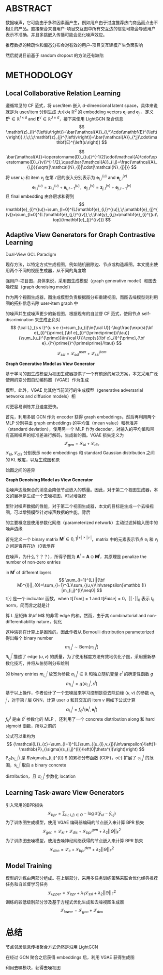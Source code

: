 # ABSTRACT

数据噪声，它可能由于多种因素而产生，例如用户由于过度推荐热门商品而点击不相关的产品。直接聚合来自用户-项目交互图中所有交互边的信息可能会导致用户表示不准确，并且多跳嵌入传播可能会恶化噪声效应。

推荐数据的稀疏性和偏态分布会对有效的用户-项目交互建模产生负面影响

然后就说目前基于 random dropout 的方法还有缺陷



# METHODOLOGY

## **Local Collaborative Relation Learning**

遵循常见的 CF 范式，将 user/item 嵌入 $d$-dimensional latent space，具体来说就是为 user/item 分别生成 大小为 $\mathbb R^d$ 的 embedding vectors $\mathbf e_i$ and $\mathbf e_j$ ，定义 $\mathbf E^u \in \mathbb R^{I\times d}$ and $\mathbf E^v \in \mathbb R^{J\times d}$，接下来使用 LightGCN 聚合信息
$$
\mathbf{z}_{i}^{\left(u\right)}=\bar{\mathcal{A}}_{i,*}\cdot\mathbf{E}^{\left(v\right)},\;\;\;\;\mathbf{z}_{j}^{\left(v\right)}=\bar{\mathcal{A}}_{*,j}\cdot\mathbf{E}^{\left(u\right)}
$$

$$
\bar{\mathcal{A}}=\operatorname{D}_{(u)}^{-1/2}\cdot\mathcal{A}\cdot\operatorname{D}_{(v)}^{-1/2},\quad\bar{\mathcal{A}}_{i,j}=\frac{\mathcal{A}_{i,j}}{\sqrt{|\mathcal{N}_{i}|\cdot|\mathcal{N}_{j}|}}
$$

将 user $u_i$ 和 item $v_j$ 在第 $𝑙$ 层的嵌入分别表示为 $\mathbf{e}^{(u)}_{i,l}$ and $\mathbf{e}^{(v)}_{j,l}$
$$
\mathbf{e}_{i,l}^{(u)}=\mathbf{z}_{i,l}^{(u)}+\mathbf{e}_{i,l-1}^{(u)},\;\;\;\mathbf{e}_{j,l}^{(v)}=\mathbf{z}_{j,l}^{(v)}+\mathbf{e}_{j,l-1}^{(v)}
$$
且 final embedding 由各层求和得到
$$
\mathbf{e}_{i}^{(u)}=\sum_{l=0}^{L}\mathbf{e}_{i,l}^{(u)},\;\;\mathbf{e}_{j}^{(v)}=\sum_{l=0}^{L}\mathbf{e}_{j,l}^{(v)},\;\;\hat{y}_{i,j}=\mathbf{e}_{i}^{(u)\top}{\mathbf{e}_{j}^{(v)}}
$$

## **Adaptive View Generators for Graph Contrastive Learning**

Dual-View GCL Paradigm

现存方法，以特定方式生成视图，例如随机删除边、节点或构造超图。本文提出使用两个不同的视图生成器，从不同的角度增

强用户-项目图，具体来说，采用图生成模型（graph generative model）和图去噪模型（graph denoising model）

作为两个视图生成器，图生成模型负责根据图分布重建视图，而图去噪模型则利用图的拓扑信息去除 user-item graph 中

的噪声并生成噪声更少的新视图，根据现有的自监督 CF 范式，使用节点 self-discrimination 来生成正负对
$$
{\cal L}_{s s l}^{u s e r}=\sum_{u_{i}\in{\cal U}}-\log\frac{\exp(s({\bf e}_{i}^{\prime},{\bf e}_{i}^{\prime\prime})/\tau)}{\sum_{u_{i^{\prime}}\in{\cal U}}\exp(s({\bf e}_{i}^{\prime},{\bf e}_{i^{\prime}}^{\prime\prime}/\tau)}
$$

$$
{\mathcal{L}}_{s s l}={\mathcal{L}}_{s s l}^{u s e r}+{\mathcal{L}}_{s s l}^{i t e m}
$$



**Graph Generative Model as View Generator**

基于学习的图生成模型为视图生成器提供了一个有前途的解决方案，本文采用广泛使用的变分图自动编码器（VGAE）作为生成

模型。此外，VGAE 比其他当前流行的生成模型（generative adversarial networks and diffusion models）相

对更容易训练并且速度更快。

首先，利用多层 GCN 作为 encoder 获得 graph embeddings，然后再利用两个 MLP 分别导出 graph embeddings 的平均值（mean value）和标准差（standard deviation），使用另一个 MLP 作为 decoder，对输入的平均值和带有高斯噪声的标准差进行解码，生成新的图。VGAE 损失定义为
$$
{\mathcal{L}}_{g e n}={\mathcal{L}}_{k l}+{\mathcal{L}}_{d i s}
$$
${\mathcal{L}}_{k l},{\mathcal{L}}_{d i s}$ 分别表示 node embeddings 和 standard Gaussian distribution 之间的 KL 散度，以及生成图和原

始图之间的差异



**Graph Denoising Model as View Generator**

沿噪声边缘聚合的消息会降低节点嵌入的质量。因此，对于第二个视图生成器，本文的目标是生成一个去噪视图，可以增强模

型针对噪声数据的性能，对于第二个视图生成器，本文的目标是生成一个去噪视图，可以增强模型针对噪声数据的性能。背后

的主要概念是使用参数化网络（parameterized network）主动过滤掉输入图中的噪声边缘

首先定义一个 binary matrix $\mathbf{M}^l\in 0,1^{|{\mathcal V}|\times|{\mathcal V}|}$，matrix 中的元素表示节点 $u_i$ 和 $v_j$ 之间是否存在边（0表示存

在噪声，为什么？？？），所得子图为 ${\mathbf A}^l={\mathbf A}\odot{\mathbf M}^l$，其原理是 penalize the number of non-zero entries 

in ${\mathbf M}^l$ of different layers
$$
\sum_{l=1}^{L}||{\bf M}^{l}||_{0}=\sum_{l=1}^{L}\sum_{(u,v)\in\varepsilon}\mathbb {I}[m_{i,j}^{l}\neq0]
$$
$\mathbb I[·]$ 是一个 indicator 函数，when $\mathbb I[True]=1$ and $\mathbb I[False]=0$，$||·||_0$ 表示 $l_0$ norm，简而言之就是计

算 L 层矩阵 $\bf M$ 的非零 edge 的和。然而，由于其 combinatorial and non-differentiability nature，优化

这种惩罚在计算上是困难的。因此作者从 Bernoulli distribution parameterized 得出每个 binary number 
$$
m_{i,j}^{l}\sim\mathrm{Bern}(\pi_{i,j}^{l})
$$
$\pi_{i,j}^{l}$ 描述了 edge $(u,v)$ 的质量，为了使用梯度方法有效地优化子图，采用重新参数化技巧，并将从伯努利分布绘制

的 binary entries $m_{i,j}^{l}$ 放宽为参数 $\alpha^l_{i,j}\in {\mathbb R}$ 和独立随机变量 $\varepsilon^{l}$ 的确定性函数 $g$
$$
m_{i,j}^{l}=g(\alpha_{i,j}^{l},\varepsilon^{l})
$$
基于以上操作，作者设计了一个去噪层来学习控制是否去除边缘 $(u,v)$ 的参数 $\alpha_{i,j}^{l}$，对于第 $l$ 层 GNN，计算 user $u$ 和其交互的 item $v$ 用如下公式计算
$$
\alpha_{i,j}^{l}=f_{\theta^{l}}^{l}(\mathbf{e}_{i}^{l},\mathbf{e}_{j}^{l})
$$
$f_{\theta^{l}}^{l}$ 是由 $\theta^l$ 参数化的 MLP ，还利用了一个 concrete distribution along 和 hard sigmoid 函数，所以之前的

公式可以重构为
$$
{\mathcal{L}}_{c}=\sum_{l=1}^{L}\sum_{(u_{i},v_{j})\in\varepsilon}\left(1-\mathbb{P}_{\sigma}(s_{i,j}^{l})\left(0|\theta^{l}\right)\right)
$$
$\mathbb{P}_{\sigma}(s_{i,j}^{l})$ 是 $\sigma(s_{i,j}^{l}) $ 的累积分布函数 (CDF)，$\sigma(·)$ 扩展了 $s_{i,j}^{l}$ 的范围，$s_{i,j}^{l}$ 取自 a binary concrete 

distribution，且 $\alpha_{i,j}^{l}$ 参数化 location

##  Learning Task-aware View Generators

引入常用的BPR损失
$$
{\mathcal{L}}_{b p r}=\sum_{(u,i,j)\in O}-\log\sigma({\hat{y}}_{u i}-{\hat{y}}_{u j})
$$
为了训练图生成模型，使用 VGAE 编码器编码的节点嵌入来计算 BPR 损失
$$
{\mathcal{L}}_{g e n}={\mathcal{L}}_{k l}+{\mathcal{L}}_{d i s}+{\mathcal{L}}_{b p r}^{g e n}+\lambda_{2}\vert\vert\Theta\vert\vert_{\mathrm{F}}^{2}
$$
为了训练图去噪模型，使用去噪神经网络获得的节点嵌入来计算 BPR 损失
$$
{\mathcal{L}}_{d e n}={\mathcal{L}}_{c}+{\mathcal{L}}_{b p r}^{d e n}+\lambda_{2}||\Theta||_{\mathrm{F}}^{2}
$$

## Model Training

模型的训练由两部分组成。在上层部分，采用多任务训练策略来联合优化经典推荐任务和自监督学习任务
$$
\mathcal{L}_{u p p e r}=\mathcal{L}_{b p r}+\lambda_{1}\mathcal{L}_{s s l}+\lambda_{2}||\Theta||_{\mathrm{F}}^{2}
$$
训练的较低级别部分涉及基于方程式优化生成和去噪视图生成器
$$
\mathcal{L}_{l o w e r}=\mathcal{L}_{g e n}+\mathcal{L}_{d e n}
$$




# 总结

节点邻居信息传播聚合方式仍然是沿用 LightGCN

在经过 GCN 聚合之后获得 embeddings 后，利用 VGAE 获得生成图

利用去噪模块，获得去噪视图

